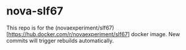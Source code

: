 # nova-slf67

This repo is for the (novaexperiment/slf67)[https://hub.docker.com/r/novaexperiment/slf67] docker image. New commits will trigger rebuilds automatically.
